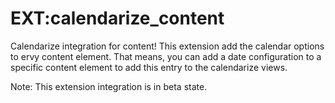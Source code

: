 # EXT:calendarize_content

Calendarize integration for content! This extension add the calendar options to ervy content element. That means, you can add a date configuration to a specific content element to add this entry to the calendarize views.

Note: This extension integration is in beta state.
